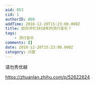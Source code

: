 ```yaml
---
aid: 853
cid: 1
authorID: 860
addTime: 2018-12-20T15:23:00.000Z
title: 如何评价2018年的流行音乐？
tags:
    - 流行音乐
comments: []
date: 2018-12-20T15:23:00.000Z
category: 问答
---
```


请勿秀优越

https://zhuanlan.zhihu.com/p/52622624
